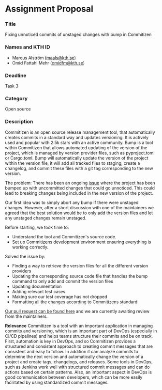 # Assignment Proposal 

### Title 
Fixing unnoticed commits of unstaged changes with bump in Commitizen 
### Names and KTH ID 
- Marcus Alström (maals@kth.se) 
- Omid Fattahi Mehr (omidfm@kth.se) 

### Deadline 
Task 3 

### Category 
Open source 

### Description 
Commitizen is an open source release management tool, that automatically creates commits in a standard way and updates versioning. It is actively used and popular with 2.5k stars with an active community. Bump is a tool within Commitizen that allows automated updating of the version of the project, which is managed by version provider files, such as pyproject.toml or Cargo.toml. Bump will automatically update the version of the project within the version file, it will add all tracked files to staging, create a changelog, and commit these files with a git tag corresponding to the new version. 

The problem: There has been an ongoing [issue](commitizen/commitizen#1194) where the project has been bumped up with uncommitted changes that could go unnoticed. This could lead to breaking changes being included in the new version of the project. 

Our first idea was to simply abort any bump if there were unstaged changes. However, after a short discussion with one of the maintainers we agreed that the best solution would be to only add the version files and let any unstaged changes remain unstaged. 



Before starting, we took time to: 
- Understand the tool and Commitizen's source code.
- Set up Commitizens development environment ensuring everything is working correctly. 

Solved the issue by: 
- Finding a way to retrieve the version files for all the different version providers 
- Updating the corresponding source code file that handles the bump command to only add and commit the version files 
- Updating documentation 
- Adding relevant test cases 
- Making sure our test coverage has not dropped 
- Formatting all the changes according to Commitizens standard 

[Our pull request can be found here](https://github.com/commitizen-tools/commitizen/pull/1261) and we are currently awaiting review from the maintainers. 


**Relevance**
Commitizen is a tool with an important application in managing commits and versioning, which is an important part of DevOps (especially in CI/CD pipelines) and helps teams structure their commits and be on track. First, automation is key in DevOps, and so Commitizen provides a structured and consistent approach to creating commit messages that are consistent and easy to follow. In addition it can analyze commits to determine the next version and automatically change the version of a project and create tags, changelogs, and releases. Some tools in DevOps, such as Jenkins work well with structured commit messages and can do actions based on certain patterns. Also, an important aspect in DevOps is good communication between developers, which can be more easily facilitated by using standardized commit messages.
